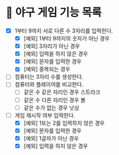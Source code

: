 # 🚀 야구 게임 기능 목록

- [X] 1부터 9까지 서로 다른 수 3자리를 입력한다.
  - [X] [예외] 1부터 9까지의 숫자가 아닌 경우
  - [X] [예외] 3자리가 아닌 경우
  - [X] [예외] 입력을 하지 않은 경우
  - [X] [예외] 문자를 입력한 경우
  - [X] [예외] 중복되는 경우
- [ ] 컴퓨터는 3자리 수를 생성한다.
- [ ] 컴퓨터와 플레이어를 비교한다.
  - [ ] 같은 수 같은 자리인 경우 스트라크
  - [ ] 같은 수 다른 자리인 경우 볼
  - [ ] 같은 수가 없는 경우 낫싱
- [ ] 게임 재시작 여부 입력한다.
  - [X] [예외] 1또는 2를 입력하지 않은 경우
  - [X] [예외] 문자를 입력한 경우
  - [X] [예외] 1글자가 아닌 경우
  - [X] [예외] 입력을 하지 않은 경우